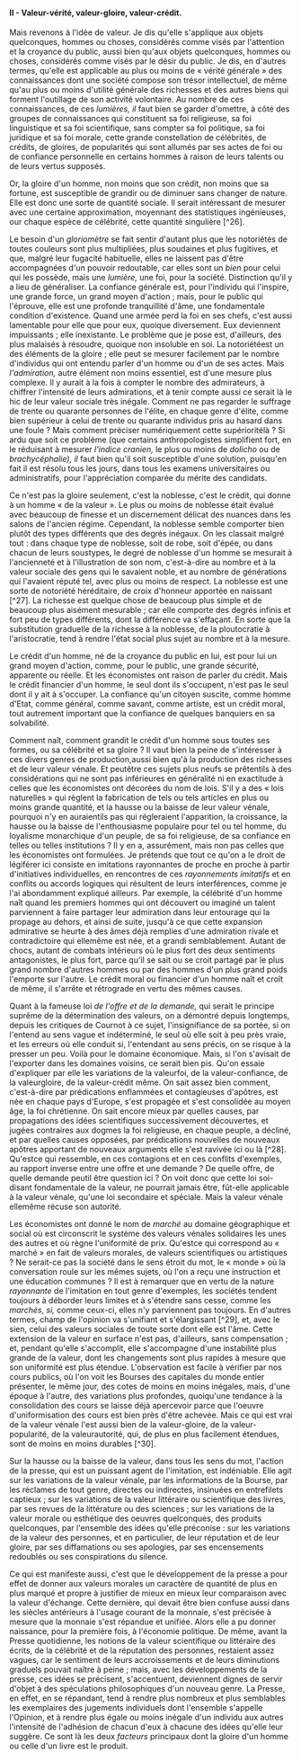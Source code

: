 #### II - Valeur-vérité, valeur-gloire, valeur-crédit.

Mais revenons à l'idée de valeur. Je dis qu'elle s'applique aux objets quelconques, hommes ou choses, considérés comme visés par l'attention et la croyance du public, aussi bien qu'aux objets quelconques, hommes ou choses, considérés comme visés par le désir du public. Je dis, en d'autres termes, qu'elle est applicable au plus ou moins de « vérité générale » des connaissances dont une société compose son trésor intellectuel, de même qu'au plus ou moins d'utilité générale des richesses et des autres biens qui forment l'outillage de son activité volontaire. Au nombre de ces connaissances, de ces _lumières, il_ faut bien se garder d'omettre, à côté des groupes de connaissances qui constituent sa foi religieuse, sa foi linguistique et sa foi scientifique, sans compter sa foi politique, sa foi juridique et sa foi morale, cette grande constellation de célébrités, de crédits, de gloires, de popularités qui sont allumés par ses actes de foi ou de confiance personnelle en certains hommes à raison de leurs talents ou de leurs vertus supposés.

Or, la gloire d'un homme, non moins que son crédit, non moins que sa fortune, est susceptible de grandir ou de diminuer sans changer de nature. Elle est donc une sorte de quantité sociale. Il serait intéressant de mesurer avec une certaine approximation, moyennant des statistiques ingénieuses, our chaque espèce de célébrité, cette quantité singulière [^26].

Le besoin d'un _gloriomètre_ se fait sentir d'autant plus que les notoriétés de toutes couleurs sont plus multipliées, plus soudaines et plus fugitives, et que, malgré leur fugacité habituelle, elles ne laissent pas d'être accompagnées d'un pouvoir redoutable, car elles sont un _bien_ pour celui qui les possède, mais une _lumière,_ une foi, pour la société. Distinction qu'il y a lieu de généraliser. La confiance générale est, pour l'individu qui l'inspire, une grande force, un grand moyen d'action ; mais, pour le public qui l'éprouve, elle est une profonde tranquillité d'âme, une fondamentale condition d'existence. Quand une armée perd la foi en ses chefs, c'est aussi lamentable pour elle que pour eux, quoique diversement. Eux deviennent impuissants ; elle inexistante. Le problème que je pose est, d'ailleurs, des plus malaisés à résoudre, quoique non insoluble en soi. La notoriétéest un des éléments de la gloire ; elle peut se mesurer facilement par le nombre d'individus qui ont entendu parler d'un homme ou d'un de ses actes. Mais _l'admiration,_ autre élément non moins essentiel, est d'une mesure plus complexe. Il y aurait à la fois à compter le nombre des admirateurs, à chiffrer l'intensité de leurs admirations, et à tenir compte aussi ce serait là le hic de leur valeur sociale très inégale. Comment ne pas regarder le suffrage de trente ou quarante personnes de l'élite, en chaque genre d'élite, comme bien supérieur à celui de trente ou quarante individus pris au hasard dans une foule ? Mais comment préciser numériquement cette supérioritélà ? Si ardu que soit ce problème (que certains anthropologistes simplifient fort, en le réduisant à mesurer _l'indice cranien,_ le plus ou moins de _dolicho_ ou de _brachycéphalie), il_ faut bien qu'il soit susceptible d'une solution, puisqu'en fait il est résolu tous les jours, dans tous les examens universitaires ou administratifs, pour l'appréciation comparée du mérite des candidats.

Ce n'est pas la gloire seulement, c'est la noblesse, c'est le crédit, qui donne à un homme « de la valeur ». Le plus ou moins de noblesse était évalué avec beaucoup de finesse et un discernement délicat des nuances dans les salons de l'ancien régime. Cependant, la noblesse semble comporter bien plutôt des types différents que des degrés inégaux. On les classait malgré tout : dans chaque type de noblesse, soit de robe, soit d'épée, ou dans chacun de leurs soustypes, le degré de noblesse d'un homme se mesurait à l'ancienneté et à l'illustration de son nom, c'est-à-dire au nombre et à la valeur sociale des gens qui le savaient noble, et au nombre de générations qui l'avaient réputé tel, avec plus ou moins de respect. La noblesse est une sorte de notoriété héréditaire, de croix d'honneur apportée en naissant [^27]. La richesse est quelque chose de beaucoup plus simple et de beaucoup plus aisément mesurable ; car elle comporte des degrés infinis et fort peu de types différents, dont la différence va s'effaçant. En sorte que la substitution graduelle de la richesse à la noblesse, de la ploutocratie à l'aristocratie, tend à rendre l'état social plus sujet au nombre et à la mesure.

Le crédit d'un homme, né de la croyance du public en lui, est pour lui un grand moyen d'action, comme, pour le public, une grande sécurité, apparente ou réelle. Et les économistes ont raison de parler du crédit. Mais le crédit financier d'un homme, le seul dont ils s'occupent, n'est pas le seul dont il y ait à s'occuper. La confiance qu'un citoyen suscite, comme homme d'Etat, comme général, comme savant, comme artiste, est un crédit moral, tout autrement important que la confiance de quelques banquiers en sa solvabilité.

Comment naît, comment grandit le crédit d'un homme sous toutes ses formes, ou sa célébrité et sa gloire ? Il vaut bien la peine de s'intéresser à ces divers genres de production,aussi bien qu'à la production des richesses et de leur valeur vénale. Et peutêtre ces sujets plus neufs se prêtentils à des considérations qui ne sont pas inférieures en généralité ni en exactitude à celles que les économistes ont décorées du nom de lois. S'il y a des « lois naturelles » qui règlent la fabrication de tels ou tels articles en plus ou moins grande quantité, et la hausse ou la baisse de leur valeur vénale, pourquoi n'y en auraientils pas qui régleraient l'apparition, la croissance, la hausse ou la baisse de l'enthousiasme populaire pour tel ou tel homme, du loyalisme monarchique d'un peuple, de sa foi religieuse, de sa confiance en telles ou telles institutions ? Il y en a, assurément, mais non pas celles que les économistes ont formulées. Je prétends que tout ce qu'on a le droit de légiférer ici consiste en imitations rayonnantes de proche en proche à partir d'initiatives individuelles, en rencontres de ces _rayonnements imitatifs_ et en conflits ou accords logiques qui résultent de leurs interférences, comme je l'ai abondamment expliqué ailleurs. Par exemple, la célébrité d'un homme naît quand les premiers hommes qui ont découvert ou imaginé un talent parviennent à faire partager leur admiration dans leur entourage qui la propage au dehors, et ainsi de suite, jusqu'à ce que cette expansion admirative se heurte à des âmes déjà remplies d'une admiration rivale et contradictoire qui ellemême est née, et a grandi semblablement. Autant de chocs, autant de combats intérieurs où le plus fort des deux sentiments antagonistes, le plus fort, parce qu'il se sait ou se croit partagé par le plus grand nombre d'autres hommes ou par des hommes d'un plus grand poids l'emporte sur l'autre. Le crédit moral ou financier d'un homme naît et croît de même, il s'arrête et rétrograde en vertu des mêmes causes.

Quant à la fameuse loi _de l'offre et de la demande,_ qui serait le principe suprême de la détermination des valeurs, on a démontré depuis longtemps, depuis les critiques de Cournot à ce sujet, l'insignifiance de sa portée, si on l'entend au sens vague et indéterminé, le seul où elle soit à peu près vraie, et les erreurs où elle conduit si, l'entendant au sens précis, on se risque à la presser un peu. Voilà pour le domaine économique. Mais, si l'on s'avisait de l'exporter dans les domaines voisins, ce serait bien pis. Qu'on essaie d'expliquer par elle les variations de la valeurfoi, de la valeur-confiance, de la valeurgloire, de la valeur-crédit même. On sait assez bien comment, c'est-à-dire par prédications enflammées et contagieuses d'apôtres, est née en chaque pays d'Europe, s'est propagée et s'est consolidée au moyen âge, la foi chrétienne. On sait encore mieux par quelles causes, par propagations des idées scientifiques successivement découvertes, et jugées contraires aux dogmes la foi religieuse, en chaque peuple, a décliné, et par quelles causes opposées, par prédications nouvelles de nouveaux apôtres apportant de nouveaux arguments elle s'est ravivée ici ou là [^28]. Qu'estce qui ressemble, en ces contagions et en ces conflits d'exemples, au rapport inverse entre une offre et une demande ? De quelle offre, de quelle demande peutil être question ici ? On voit donc que cette loi soi-disant fondamentale de la valeur, ne pourrait jamais être, fût-elle applicable à la valeur vénale, qu'une loi secondaire et spéciale. Mais la valeur vénale ellemême récuse son autorité.

Les économistes ont donné le nom de _marché_ au domaine géographique et social où est circonscrit le système des valeurs vénales solidaires les unes des autres et où règne l'uniformité de prix. Qu'estce qui correspond au « marché » en fait de valeurs morales, de valeurs scientifiques ou artistiques ? Ne serait-ce pas la société dans le sens étroit du mot, le « monde » où la conversation roule sur les mêmes sujets, où l'on a reçu une instruction et une éducation communes ? Il est à remarquer que en vertu de la nature _rayonnante_ de l'imitation en tout genre d'exemples, les sociétés tendent toujours à déborder leurs limites et à s'étendre sans cesse, comme les _marchés, si,_ comme ceux-ci, elles n'y parviennent pas toujours. En d'autres termes, champ de l'opinion va s'unifiant et s'élargissant [^29], et, avec le sien, celui des valeurs sociales de toute sorte dont elle est l'âme. Cette extension de la valeur en surface n'est pas, d'ailleurs, sans compensation ; et, pendant qu'elle s'accomplit, elle s'accompagne d'une instabilité plus grande de la valeur, dont les changements sont plus rapides à mesure que son uniformité est plus étendue. L'observation est facile à vérifier par nos cours publics, où l'on voit les Bourses des capitales du monde entier présenter, le même jour, des cotes de moins en moins inégales, mais, d'une époque à l'autre, des variations plus profondes, quoiqu'une tendance à la consolidation des cours se laisse déjà apercevoir parce que l'oeuvre d'uniformisation des cours est bien près d'être achevée. Mais ce qui est vrai de la valeur vénale l'est aussi bien de la valeur-gloire, de la valeur-popularité, de la valeurautorité, qui, de plus en plus facilement étendues, sont de moins en moins durables [^30].

Sur la hausse ou la baisse de la valeur, dans tous les sens du mot, l'action de la presse, qui est un puissant agent de l'imitation, est indéniable. Elle agit sur les variations de la valeur vénale, par les informations de la Bourse, par les réclames de tout genre, directes ou indirectes, insinuées en entrefilets captieux ; sur les variations de la valeur littéraire ou scientifique des livres, par ses revues de la littérature ou des sciences ; sur les variations de la valeur morale ou esthétique des oeuvres quelconques, des produits quelconques, par l'ensemble des idées qu'elle préconise : sur les variations de la valeur des personnes, et en particulier, de leur réputation et de leur gloire, par ses diffamations ou ses apologies, par ses encensements redoublés ou ses conspirations du silence.

Ce qui est manifeste aussi, c'est que le développement de la presse a pour effet de donner aux valeurs morales un caractère de quantité de plus en plus marqué et propre à justifier de mieux en mieux leur comparaison avec la valeur d'échange. Cette dernière, qui devait être bien confuse aussi dans les siècles antérieurs à l'usage courant de la monnaie, s'est précisée à mesure que la monnaie s'est répandue et unifiée. Alors elle a pu donner naissance, pour la première fois, à l'économie politique. De même, avant la Presse quotidienne, les notions de la valeur scientifique ou littéraire des écrits, de la célébrité et de la réputation des personnes, restaient assez vagues, car le sentiment de leurs accroissements et de leurs diminutions graduels pouvait naître à peine ; mais, avec les développements de la presse, ces idées se précisent, s'accentuent, deviennent dignes de servir d'objet à des spéculations philosophiques d'un nouveau genre. La Presse, en effet, en se répandant, tend à rendre plus nombreux et plus semblables les exemplaires des jugements individuels dont l'ensemble s'appelle l'Opinion, et à rendre plus égale ou moins inégale d'un individu aux autres l'intensité de l'adhésion de chacun d'eux à chacune des idées qu'elle leur suggère. Ce sont là les deux _facteurs_ principaux dont la gloire d'un homme ou celle d'un livre est le produit.
